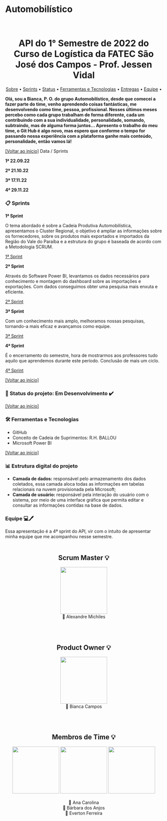 # Automobilístico
<br id="inicio">
<h1 align="center">API do 1° Semestre de 2022 do Curso de Logística da FATEC São José dos Campos - Prof. Jessen Vidal </h1>
 <p align="center">
     <a href="#sobre">Sobre</a> • 
     <a href="#requisitos">Sprints</a> •
     <a href="#status">Status</a> •
     <a href="#techtools">Ferramentas e Tecnologias</a> •
     <a href="#entregas">Entregas</a> • 
     <a href="#equipe">Equipe</a> • 
</p>

<span id="sobre">

 **Olá, sou a Bianca, P. O. do grupo Automobilístico, desde que comecei a fazer parte do time, venho aprendendo coisas fantásticas, me desenvolvendo como time, pessoa, profissional. Nesses últimos meses percebo como cada grupo trabalham de forma diferente, cada um contribuindo com a sua individualidade, personalidade, somando, subtraindo, mas de alguma forma juntos... Apresento o trabalho do meu time, o Git Hub é algo novo, mas espero que conforme o tempo for passando nossa experiência com a plataforma ganhe mais conteúdo, personalidade, então vamos lá!**
 <p>
   
 </p>

<a href="#inicio">[Voltar ao início]</a>
 Data / Sprints

**1ª  22.09.22** 

**2ª  21.10.22** 

**3ª  17.11.22**

**4ª  29.11.22**
<span id="requisitos">

### :clipboard: Sprints
 <p>



**1ª Sprint**

O tema abordado é sobre a Cadeia Produtiva Automobilística, apresentamos o Cluster Regional, o objetivo é ampliar as informações sobre os fornecedores, sobre os produtos mais exportados e importados da Região do Vale do Paraíba e a estrutura do grupo é baseada de acordo com a Metodologia SCRUM.
<p><a href="https://github.com/biancadecampos/Automobil-stico/blob/1%C2%AA-sprint/1%C2%AASprint_Cadeia_Automotiva.pdf">1ª Sprint</a></p>


**2ª Sprint**

Através do Software Power BI, levantamos os dados necessários para conhecimento e montagem do dashboard sobre as importações e exportações. Com dados conseguimos obter uma pesquisa mais enxuta e eficiente.
<p><a href="https://github.com/biancadecampos/Automobil-stico/blob/2%C2%AAsprint/AUTO_Conglomerados.pdf">2ª Sprint</a></p>


**3ª Sprint**

Com um conhecimento mais amplo, melhoramos nossas pesquisas, tornando-a mais eficaz e avançamos como equipe.
<p><a href="">3ª Sprint</a></p>

  
 **4ª Sprint**
 
 É o encerramento do semestre, hora de mostrarmos aos professores tudo aquilo que aprendemos durante este período. Conclusão de mais um ciclo.
  
 <p><a href="https://app.powerbi.com/groups/me/reports/1066aea9-7451-442f-ac87-e043cef51f83/ReportSection">4ª Sprint</a></p>
  

  
 </p>

<a href="#inicio">[Voltar ao início]</a>
 <span id="status">

 ### :bookmark_tabs: Status do projeto: Em Desenvolvimento ✔️	
  
 <a href="#inicio">[Voltar ao início]</a>
  
 <span id="techtools">
 
 ### :hammer_and_wrench: Ferramentas e Tecnologias
 - GitHub
 - Conceito de Cadeia de Suprimentos: R.H. BALLOU
 - Microsoft Power BI
 
  
 <a href="#inicio">[Voltar ao início]</a>
 
 
<span id="estrutura-pastas">
 
### :bar_chart: Estrutura digital do projeto
 
- **Camada de dados:** responsável pelo armazenamento dos dados coletados, essa camada aloca todas as informações em tabelas relacionais na nuvem provisionada pela Microsoft;
- **Camada de usuário:** responsável pela interação do usuário com o sistema, por meio de uma interface gráfica que permita editar e consultar as informações contidas na base de dados.
 
 
### Equipe  💻🖊️
 
 Essa apresentação é a 4ª sprint do API, vir com o intuito de apresentar minha equipe que me acompanhou nesse semestre.
 <br><br>
 
 <h2 align="center">Scrum Master 💡</h2>
 <p align="center">
 <img width="150" src="https://user-images.githubusercontent.com/114160006/204157338-96716026-4f61-4f38-b5db-0d443ea54d2d.jpeg"/><br> 
 📌 Alexandre Michiles
 </p><br><br>
 
 <h2 align="center">Product Owner 💡</h2>
 <p align="center">
 <img width="150" src="https://user-images.githubusercontent.com/114160006/204157635-5b6c9233-8eb6-47e3-b7ba-4f6376656d5d.jpeg"/><br>
 📌 Bianca Campos
 </p>

<br><br>
<h2 align="center">Membros de Time 💡</h2>

<p align="center">
<img width="150" src="https://user-images.githubusercontent.com/114160006/204160146-ab5adbe5-b978-4708-b0ce-6035796c7318.jpeg">   <img width="150" height="150" src="https://user-images.githubusercontent.com/114160006/204160236-2eca56d0-0641-4c9c-ae93-6d1c60bd6660.jpeg">   <img width="150" src="https://user-images.githubusercontent.com/114160006/204160852-d1588d32-518c-4988-8a71-39b0b32ba21c.jpeg"><br><br>
📌 Ana Carolina  <br>
📌 Bárbara dos Anjos  <br>
📌 Everton Ferreira <br>



 

 





 
